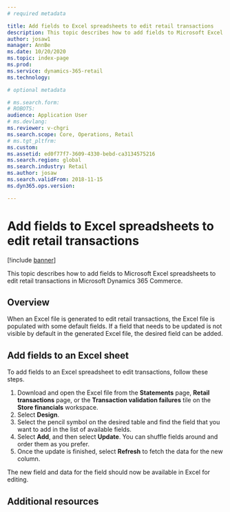 ```yaml
---
# required metadata

title: Add fields to Excel spreadsheets to edit retail transactions
description: This topic describes how to add fields to Microsoft Excel spreadsheets to edit retail transactions in Microsoft Dynamics 365 Commerce.
author: josaw1
manager: AnnBe
ms.date: 10/20/2020
ms.topic: index-page
ms.prod: 
ms.service: dynamics-365-retail
ms.technology: 

# optional metadata

# ms.search.form: 
# ROBOTS: 
audience: Application User
# ms.devlang: 
ms.reviewer: v-chgri
ms.search.scope: Core, Operations, Retail
# ms.tgt_pltfrm: 
ms.custom: 
ms.assetid: ed0f77f7-3609-4330-bebd-ca3134575216
ms.search.region: global
ms.search.industry: Retail
ms.author: josaw
ms.search.validFrom: 2018-11-15
ms.dyn365.ops.version: 

---
```

# Add fields to Excel spreadsheets to edit retail transactions

[!include [banner](../includes/banner.md)]

This topic describes how to add fields to Microsoft Excel spreadsheets to edit retail transactions in Microsoft Dynamics 365 Commerce.

## Overview

When an Excel file is generated to edit retail transactions, the Excel file is populated with some default fields. If a field that needs to be updated is not visible by default in the generated Excel file, the desired field can be added.

## Add fields to an Excel sheet

To add fields to an Excel spreadsheet to edit transactions, follow these steps.

1. Download and open the Excel file from the **Statements** page, **Retail transactions** page, or the **Transaction validation failures** tile on the **Store financials** workspace.
1. Select **Design**.
1. Select the pencil symbol on the desired table and find the field that you want to add in the list of available fields.
1. Select **Add**, and then select **Update**. You can shuffle fields around and order them as you prefer.   
1. Once the update is finished, select **Refresh** to fetch the data for the new column.

The new field and data for the field should now be available in Excel for editing.

## Additional resources

[]()

[]()

[]()

[]()
